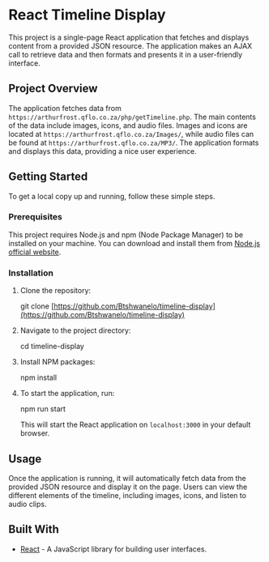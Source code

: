# React Timeline Display

This project is a single-page React application that fetches and displays content from a provided JSON resource. The application makes an AJAX call to retrieve data and then formats and presents it in a user-friendly interface.

## Project Overview

The application fetches data from `https://arthurfrost.qflo.co.za/php/getTimeline.php`. The main contents of the data include images, icons, and audio files. Images and icons are located at `https://arthurfrost.qflo.co.za/Images/`, while audio files can be found at `https://arthurfrost.qflo.co.za/MP3/`. The application formats and displays this data, providing a nice user experience.

## Getting Started

To get a local copy up and running, follow these simple steps.

### Prerequisites

This project requires Node.js and npm (Node Package Manager) to be installed on your machine. You can download and install them from [Node.js official website](https://nodejs.org/).

### Installation

1. Clone the repository:

   git clone [https://github.com/Btshwanelo/timeline-display](https://github.com/Btshwanelo/timeline-display)

2. Navigate to the project directory:

   cd timeline-display

3. Install NPM packages:

   npm install

4. To start the application, run:

   npm run start

   This will start the React application on `localhost:3000` in your default browser.

## Usage

Once the application is running, it will automatically fetch data from the provided JSON resource and display it on the page. Users can view the different elements of the timeline, including images, icons, and listen to audio clips.

## Built With

- [React](https://reactjs.org/) - A JavaScript library for building user interfaces.
